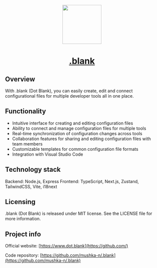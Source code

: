 <p align="center">
  <a href="https://github.com/">
    <picture>
      <source srcset="https://upload.wikimedia.org/wikipedia/commons/thumb/a/a7/React-icon.svg/2300px-React-icon.svg.png">
      <img src="https://upload.wikimedia.org/wikipedia/commons/thumb/a/a7/React-icon.svg/2300px-React-icon.svg.png" height="128">
    </picture>
    <h1 align="center">.blank</h1>
  </a>
</p>

## Overview

With .blank (Dot Blank), you can easily create, edit and connect configurational files for multiple developer tools all in one place. 

## Functionality

* Intuitive interface for creating and editing configuration files
* Ability to connect and manage configuration files for multiple tools
* Real-time synchronization of configuration changes across tools
* Collaboration features for sharing and editing configuration files with team members
* Customizable templates for common configuration file formats
* Integration with Visual Studio Code

## Technology stack

Backend: Node.js, Express
Frontend: TypeScript, Next.js, Zustand, TailwindCSS, Vite, i18next

## Licensing 

.blank (Dot Blank) is released under MIT license. See the LICENSE file for more information.

## Project info

Official website:  [https://www.dot.blank](https://github.com/)

Code repository: [https://github.com/mushka-n/.blank](https://github.com/mushka-n/.blank)
